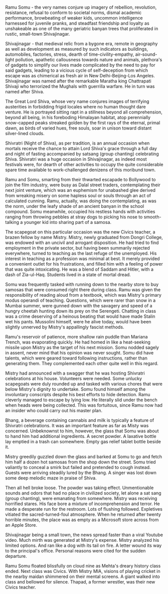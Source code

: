 Ramu Somu - the very names conjure up imagery of rebellion, revolution, resistance, refusal to conform to societal norms, dismal academic performance, browbeating of weaker kids, uncommon intelligence harnessed for juvenile pranks, and steadfast friendship and loyalty as unshakeable as one of the many geriatric banyan trees that proliferated in rustic, small-town Shivajinagar.  

Shivajinagar - that medieval relic from a bygone era, remote in geography as well as development as measured by such indicators as buildings, automobiles, factories, stress, dearth of time-civility-empathy, air-sound-light pollution, apathetic callousness towards nature and animals, plethora's of gadgets to simplify our lives made complicated by the need to pay for said gadgets, leading to a vicious cycle of self-deception from which escape was as chimerical as fresh air in New Delhi-Beijing-Los Angeles. Shivajinagar was named after the remarkable Maratha king Chattrapati Shivaji who terrorized the Mughals with guerrilla warfare. He in turn was named after Shiva. 

The Great Lord Shiva, whose very name conjures images of terrifying austerities in forbidding frigid locales where no human thought dare venture. He is portrayed sitting rapt in a stillness beyond all comprehension, beyond all being, in his foreboding Himalayan habitat, atop perennially snow-capped peaks streaked golden by the first rays of the eternal, primal dawn, as birds of varied hues, free souls, soar in unison toward distant silver-lined clouds. 

Shivratri (Night of Shiva), as per tradition, is an annual occasion when mortals receive the chance to attain Lord Shiva's grace through a full day and night of fasting accompanied by satsang (group chanting) celebrating Shiva. Shivratri was a huge occasion in Shivajinagar, as indeed most festivals were, for dearth of other activities to occupy the quite considerable spare time available to work-challenged denizens of this moribund town. 

Ramu and Somu, smarting from their thwarted escapade to Bollywood to join the film industry, were busy as Dalal street traders, contemplating their next joint venture, which was an euphemism for unabashed glee derived from wreaking misery on some hapless soul or souls through an act of calculated cunning. Ramu, actually, was doing the contemplating, as was the norm, under the leafy shade of an ancient banyan in the school compound. Somu meanwhile, occupied his restless hands with activities ranging from throwing pebbles at stray dogs to picking his nose to smooth-talking a younger kid into sharing part of a samosa. 

The scapegoat on this particular occasion was the new Civics teacher, a brazen fellow by name Mistry. Mistry,   newly graduated from Dongri College, was endowed with an uncivil and arrogant disposition. He had tried to find employment in the private sector, but having been summarily rejected everywhere, turned to teaching as the last refuge of the unemployed. His interest in teaching as a profession was minimal at best. It merely provided a convenient outlet for his frustrations, and filled him with a feeling of power that was quite intoxicating. He was a blend of  Saddam and Hitler, with a dash of Zia-ul-Haq. Students lived in a state of mortal dread. 

Somu was frequently tasked with running down to the nearby store to buy samosas that were consumed right there during class. Ramu was given the responsibility of reading aloud from a textbook, which was Mistry's primary modus operandi of teaching. Questions, which were rarer than snow in a Mumbai summer, were gunned down with the savagery and speed of a hungry cheetah hunting down its prey on the Serengeti. Chatting in class was a  crime deserving of a heinous beating that would have made Stalin wet his pants. Mussolini himself, were he alive today, would have been slightly unnerved by Mistry's appallingly fascist methods.

Ramu's reservoir of patience, more shallow rain puddle than Mariana Trench, was evaporating quickly. He had homed in like a heat-seeking missile upon Mistry as the target of his next mission. Somu nodded sagely in assent, never mind that his opinion was never sought. Somu did have talents, which were geared toward following instructions, rather than generating them. They complemented each other quite well in this regard.

Mistry had announced with a swagger that he was hosting Shivratri celebrations at his house. Volunteers were needed.  Some unlucky scapegoats were duly rounded up and tasked with various chores that were below Mistry's dignity to undertake. Somu found himself among the involuntary conscripts despite his best efforts to hide detection. Ramu cleverly managed to escape by lying low. He literally slid under the bench when heads were being collected. This was  fortuitous, since Ramu now had an insider who could carry out his master plan.

Bhang, a beverage containing cannabis and milk is typically a feature of Shivratri celebrations. It was an important feature as far as Misty was concerned. Unbeknownst to him, however, the glass that Somu was about to hand him had additional ingredients. A secret powder. A laxative bottle lay emptied in a trash can somewhere. Empty gas relief tablet bottle  beside it. 

Mistry greedily guzzled down the glass and barked at Somu to go and fetch him half a dozen hot samosas from the shop down the street. Somu tried valiantly to conceal a smirk but failed and pretended to cough instead. Guests were arriving steadily lured by the Bhang. A singer was lost down some deep melodic maze in praise of Shiva. 

Then all hell broke loose. The powder was taking effect. Unmentionable sounds and odors that had no place in civilized society, let alone a sat sang (group chanting), were emanating from somewhere. Mistry was receiving horrified stares. His face bore a mixture of incomprehension and terror. He made a desperate run for the restroom. Lots of flushing followed. Expletives vitiated the sacred-turned-foul atmosphere. When he returned after twenty horrible minutes, the place was as empty as a Microsoft store across from an Apple Store. 

Shivajinagar being a small town, the news spread faster than a viral Youtube video. Much mirth was generated at Mistry's expense. Mistry analyzed his limited options. And ran like a dog with its tail on fire. A letter wound its way to the principal's office. Personal reasons were cited for the sudden departure. 

Ramu Somu floated blissfully on cloud nine as Mehta's dreary history class ended. Next class was Civics. With Mistry MIA, visions of playing cricket in the nearby maidan shimmered on their mental screens. A giant walked into class and bellowed for silence. Thapad, a former wrestler, was their new Civics teacher. 